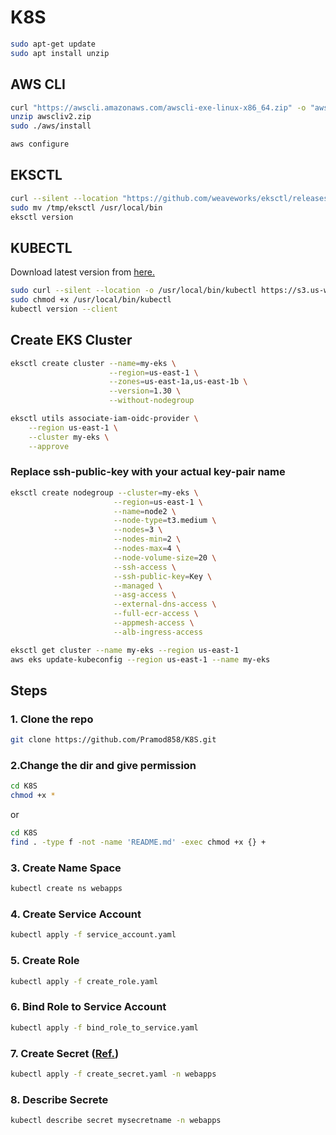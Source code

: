 # K8S
```bash
sudo apt-get update
sudo apt install unzip
```
## AWS CLI
```bash
curl "https://awscli.amazonaws.com/awscli-exe-linux-x86_64.zip" -o "awscliv2.zip"
unzip awscliv2.zip
sudo ./aws/install
```
```bash
aws configure
```
## EKSCTL
```bash
curl --silent --location "https://github.com/weaveworks/eksctl/releases/latest/download/eksctl_$(uname -s)_amd64.tar.gz" | tar xz -C /tmp
sudo mv /tmp/eksctl /usr/local/bin
eksctl version
```
## KUBECTL
Download latest version from [here.](https://docs.aws.amazon.com/eks/latest/userguide/install-kubectl.html)
```bash
sudo curl --silent --location -o /usr/local/bin/kubectl https://s3.us-west-2.amazonaws.com/amazon-eks/1.30.0/2024-05-12/bin/linux/amd64/kubectl
sudo chmod +x /usr/local/bin/kubectl
kubectl version --client
```
## Create EKS Cluster
```bash
eksctl create cluster --name=my-eks \
                      --region=us-east-1 \
                      --zones=us-east-1a,us-east-1b \
                      --version=1.30 \
                      --without-nodegroup
```
```bash
eksctl utils associate-iam-oidc-provider \
    --region us-east-1 \
    --cluster my-eks \
    --approve
```
### Replace ssh-public-key with your actual key-pair name
```bash
eksctl create nodegroup --cluster=my-eks \
                       --region=us-east-1 \
                       --name=node2 \
                       --node-type=t3.medium \
                       --nodes=3 \
                       --nodes-min=2 \
                       --nodes-max=4 \
                       --node-volume-size=20 \
                       --ssh-access \
                       --ssh-public-key=Key \
                       --managed \
                       --asg-access \
                       --external-dns-access \
                       --full-ecr-access \
                       --appmesh-access \
                       --alb-ingress-access
```

```bash
eksctl get cluster --name my-eks --region us-east-1
aws eks update-kubeconfig --region us-east-1 --name my-eks
```
## Steps
### 1. Clone the repo
```bash
git clone https://github.com/Pramod858/K8S.git
```

### 2.Change the dir and give permission
```bash
cd K8S
chmod +x *
````
or
```bash
cd K8S
find . -type f -not -name 'README.md' -exec chmod +x {} +
```

### 3. Create Name Space
```bash
kubectl create ns webapps
```

### 4. Create Service Account
```bash
kubectl apply -f service_account.yaml
```

### 5. Create Role
```bash
kubectl apply -f create_role.yaml
```

### 6. Bind Role to Service Account
```bash
kubectl apply -f bind_role_to_service.yaml
```

### 7. Create Secret ([Ref.](https://kubernetes.io/docs/reference/access-authn-authz/service-accounts-admin/#create-token))
```bash
kubectl apply -f create_secret.yaml -n webapps
```

### 8. Describe Secrete
```bash
kubectl describe secret mysecretname -n webapps
```
